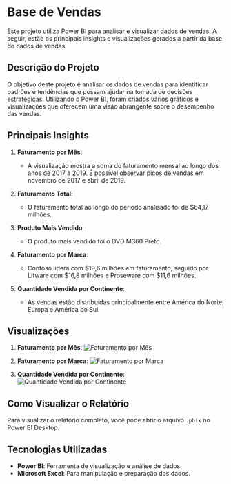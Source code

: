 # Base de Vendas

Este projeto utiliza Power BI para analisar e visualizar dados de vendas. A seguir, estão os principais insights e visualizações gerados a partir da base de dados de vendas.

## Descrição do Projeto

O objetivo deste projeto é analisar os dados de vendas para identificar padrões e tendências que possam ajudar na tomada de decisões estratégicas. Utilizando o Power BI, foram criados vários gráficos e visualizações que oferecem uma visão abrangente sobre o desempenho das vendas.

## Principais Insights

1. **Faturamento por Mês**: 
   - A visualização mostra a soma do faturamento mensal ao longo dos anos de 2017 a 2019. É possível observar picos de vendas em novembro de 2017 e abril de 2019.

2. **Faturamento Total**:
   - O faturamento total ao longo do período analisado foi de $64,17 milhões.

3. **Produto Mais Vendido**:
   - O produto mais vendido foi o DVD M360 Preto.

4. **Faturamento por Marca**:
   - Contoso lidera com $19,6 milhões em faturamento, seguido por Litware com $16,8 milhões e Proseware com $11,6 milhões.

5. **Quantidade Vendida por Continente**:
   - As vendas estão distribuídas principalmente entre América do Norte, Europa e América do Sul.

## Visualizações

1. **Faturamento por Mês**:
   ![Faturamento por Mês](https://path-to-your-image/faturamento_por_mes.png)

2. **Faturamento por Marca**:
   ![Faturamento por Marca](https://path-to-your-image/faturamento_por_marca.png)

3. **Quantidade Vendida por Continente**:
   ![Quantidade Vendida por Continente](https://path-to-your-image/quantidade_vendida_por_continente.png)

## Como Visualizar o Relatório

Para visualizar o relatório completo, você pode abrir o arquivo `.pbix` no Power BI Desktop.

## Tecnologias Utilizadas

- **Power BI**: Ferramenta de visualização e análise de dados.
- **Microsoft Excel**: Para manipulação e preparação dos dados.

